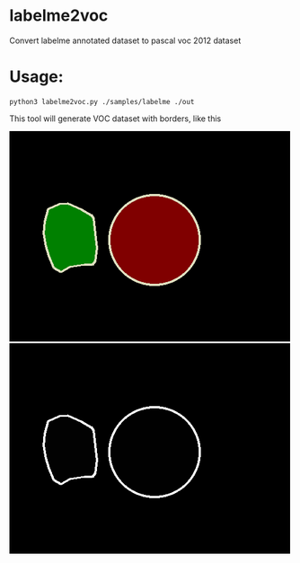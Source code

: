 # labelme2voc

Convert labelme annotated dataset to pascal voc 2012 dataset

# Usage:

```shell
python3 labelme2voc.py ./samples/labelme ./out 
```

This tool will generate VOC dataset with borders, like this

![photos/p1.png](photos/p1.png) ![photos/p2.png](photos/p2.png) 
